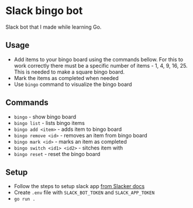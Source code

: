 # Slack bingo bot
Slack bot that I made while learning Go.

## Usage
- Add items to your bingo board using the commands bellow.
  For this to work correctly there must be a specific number of items - 1, 4, 9, 16, 25. This is needed to make a square bingo board.
- Mark the items as completed when  needed
- Use `bingo` command to visualize the bingo board

## Commands
- `bingo` - show bingo board
- `bingo list` - lists bingo items
- `bingo add <item>` - adds item to bingo board
- `bingo remove <id>` - removes an item from bingo board
- `bingo mark <id>` - marks an item as completed
- `bingo switch <id1> <id2>` - sitches item <id1> with <id2>
- `bingo reset` - reset the bingo board

## Setup
- Follow the steps to setup slack app [from Slacker docs](https://github.com/shomali11/slacker#preparing-your-slack-app)
- Create `.env` file with `SLACK_BOT_TOKEN` and `SLACK_APP_TOKEN`
- `go run .`